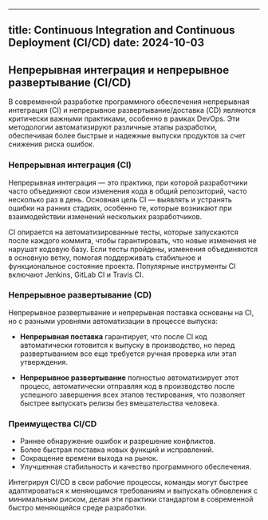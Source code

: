 
---
title: Continuous Integration and Continuous Deployment (CI/CD)
date: 2024-10-03
---

## Непрерывная интеграция и непрерывное развертывание (CI/CD)

В современной разработке программного обеспечения непрерывная интеграция (CI) и непрерывное развертывание/доставка (CD) являются критически важными практиками, особенно в рамках DevOps.
Эти методологии автоматизируют различные этапы разработки, обеспечивая более быстрые и надежные выпуски продуктов за счет снижения риска ошибок.

### Непрерывная интеграция (CI)

Непрерывная интеграция — это практика, при которой разработчики часто объединяют свои изменения кода в общий репозиторий, часто несколько раз в день.
Основная цель CI — выявлять и устранять ошибки на ранних стадиях, особенно те, которые возникают при взаимодействии изменений нескольких разработчиков.

CI опирается на автоматизированные тесты, которые запускаются после каждого коммита, чтобы гарантировать, что новые изменения не нарушат кодовую базу. Если тесты пройдены, изменения объединяются в основную ветку, помогая поддерживать стабильное и функциональное состояние проекта.
Популярные инструменты CI включают Jenkins, GitLab CI и Travis CI.

### Непрерывное развертывание (CD)

Непрерывное развертывание и непрерывная поставка основаны на CI, но с разными уровнями автоматизации в процессе выпуска:

- **Непрерывная поставка** гарантирует, что после CI код автоматически готовится к выпуску в производство,
но перед развертыванием все еще требуется ручная проверка или этап утверждения.

- **Непрерывное развертывание** полностью автоматизирует этот процесс, автоматически отправляя код в производство после успешного завершения всех
этапов тестирования, что позволяет быстрее выпускать релизы без вмешательства человека.

### Преимущества CI/CD

- Раннее обнаружение ошибок и разрешение конфликтов.
- Более быстрая поставка новых функций и исправлений.
- Сокращение времени выхода на рынок.
- Улучшенная стабильность и качество программного обеспечения.

Интегрируя CI/CD в свои рабочие процессы, команды могут быстрее адаптироваться к меняющимся требованиям и выпускать обновления с минимальным риском,
делая эти практики стандартом в современной быстро меняющейся среде разработки.